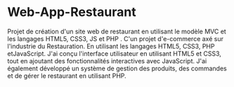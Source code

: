 # Web-App-Restaurant
Projet de création d'un site web de restaurant en utilisant le modèle MVC et les langages HTML5, CSS3, JS et PHP .
C'un projet d'e-commerce axé sur l'industrie du Restauration. En utilisant les langages HTML5, CSS3, PHP etJavaScript.
J'ai conçu l'interface utilisateur en utilisant HTML5 et CSS3, tout en ajoutant des fonctionnalités interactives avec JavaScript.
J'ai également développé un système de gestion des produits, des commandes et de gérer le restaurant en utilisant PHP.
